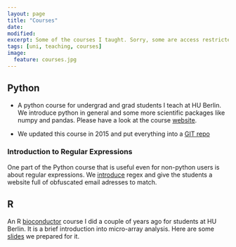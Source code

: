 ```yaml
---
layout: page
title: "Courses"
date:
modified:
excerpt: Some of the courses I taught. Sorry, some are access restricted.
tags: [uni, teaching, courses]
image:
  feature: courses.jpg
---
```


## Python

- A python course for undergrad and grad students I teach at HU
Berlin. We introduce python in general and some more scientific
packages like numpy and pandas. Please have a look at the course [website](http://jaguar.biologie.hu-berlin.de/~max/python_course/python_course_2014.html).

- We updated this course in 2015 and put everything into a [GIT repo](https://github.com/tbphu/hu_bp_python_course)

### Introduction to Regular Expressions

One part of the Python course that is useful even for non-python users
is about regular expressions. We [introduce](regex_new.pdf) regex and give the students
a website full of obfuscated email adresses to match.

## R

An R [bioconductor](http://bioconductor.org) course I did a couple of years ago for students
at HU Berlin. It is a brief introduction into micro-array analysis. Here are some [slides](microarray_r.pdf) we prepared for it.

